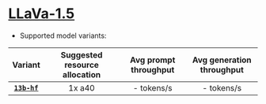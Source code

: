 # [LLaVa-1.5](https://huggingface.co/collections/llava-hf/llava-15-65f762d5b6941db5c2ba07e0)
* Supported model variants:

| Variant | Suggested resource allocation | Avg prompt throughput | Avg generation throughput |
|:----------:|:----------:|:----------:|:----------:|
|[**`13b-hf`**](https://huggingface.co/llava-hf/llava-1.5-13b-hf)| 1x a40 | - tokens/s | - tokens/s |
